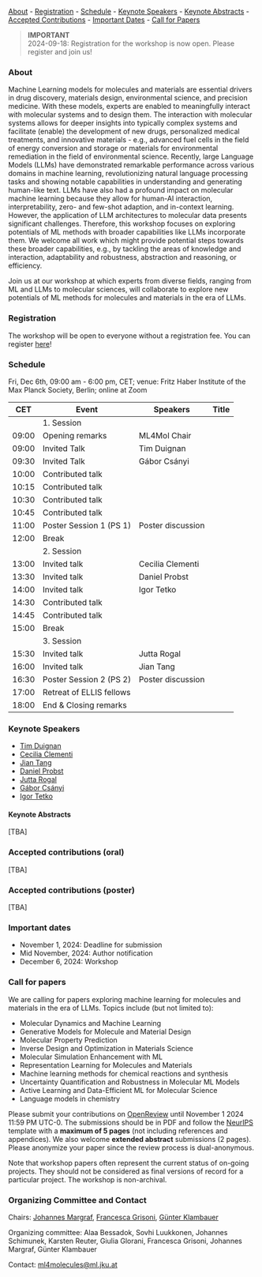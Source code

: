 [About](#about) - [Registration](#registration) - [Schedule](#schedule) - [Keynote Speakers](#keynote-speakers)  - [Keynote Abstracts](#keynote-abstracts) - [Accepted Contributions](#accepted-contributions) - [Important Dates](#important-dates) - [Call for Papers](#call-for-papers)

> **IMPORTANT**  
> 2024-09-18: Registration for the workshop is now open. Please register and join us!

### About

Machine Learning models for molecules and materials are essential drivers in drug discovery, materials design, environmental science, and precision medicine. With these models, experts are enabled to meaningfully interact with molecular systems and to design them. The interaction with molecular systems allows for deeper insights into typically complex systems and facilitate (enable) the development of new drugs, personalized medical treatments, and innovative materials - e.g., advanced fuel cells in the field of energy conversion and storage or materials for environmental remediation in the field of environmental science. Recently, large Language Models (LLMs) have demonstrated remarkable performance across various domains in machine learning, revolutionizing natural language processing tasks and showing notable capabilities in understanding and generating human-like text. LLMs have also had a profound impact on molecular machine learning because they allow for human-AI interaction, interpretability, zero- and few-shot adaption, and in-context learning. However, the application of LLM architectures to molecular data presents significant challenges. Therefore, this workshop focuses on exploring potentials of ML methods with broader capabilities like LLMs incorporate them. We welcome all work which might provide potential steps towards these broader capabilities, e.g., by tackling the areas of knowledge and interaction, adaptability and robustness, abstraction and reasoning, or efficiency.

Join us at our workshop at which experts from diverse fields, ranging from ML and LLMs to molecular sciences, will collaborate to explore new potentials of ML methods for molecules and materials  in the era of LLMs.


### Registration
The workshop will be open to everyone without a registration fee. You can register [here](https://www.eventbrite.com/e/ellis-machine-learning-for-molecule-discovery-workshop-tickets-1021584786597?aff=oddtdtcreator)!

### Schedule 
Fri, Dec 6th, 09:00 am - 6:00 pm, CET; venue: Fritz Haber Institute of the Max Planck Society, Berlin; online at Zoom


| CET             |	Event             |	Speakers             | Title |
| ----            |----                |----                 |----------|
|              | 1. Session            |             |             	 |
| 09:00             |	Opening remarks            | ML4Mol Chair             |	 |
| 09:00             |	Invited Talk             | Tim Duignan | |
| 09:30             |	Invited Talk             | Gábor Csányi |  |
| 10:00             |	Contributed talk             |          | |
| 10:15             |	Contributed talk             |          | |
| 10:30             |	Contributed talk             |          |	|
| 10:45             |	Contributed talk             |           |  |
| 11:00             |	Poster Session 1 (PS 1)             | Poster discussion |	|
| 12:00             |	Break             |				 |
|              | 2. Session            |          |             	 |
| 13:00             |	Invited talk             | Cecilia Clementi  | |
| 13:30             |	Invited talk             | Daniel Probst |   |
| 14:00             |	Invited talk             | Igor Tetko |	|
| 14:30             |	Contributed talk             | |	|
| 14:45             |	Contributed talk             |   |	|
| 15:00             |	Break             |		 | |
|              | 3. Session            |  |             	 |
| 15:30             |	Invited talk             | Jutta Rogal |  |
| 16:00             |	Invited talk             | Jian Tang |	 |
| 16:30             |	Poster Session 2 (PS 2)             | Poster discussion   |	 |
| 17:00             |	Retreat of ELLIS fellows         |  |	 |
| 18:00             |	End & Closing remarks            |              | |



### Keynote Speakers
 - [Tim Duignan](https://about.uq.edu.au/experts/20490)
 - [Cecilia Clementi](https://www.physik.fu-berlin.de/en/einrichtungen/ag/ag-clementi/team/Cecilia.html)
 - [Jian Tang](https://jian-tang.com/)
 - [Daniel Probst](https://www.danielprobst.science/)
 - [Jutta Rogal](https://as.nyu.edu/faculty/jutta-rogal0.html)
 - [Gábor Csányi](https://www.eng.cam.ac.uk/profiles/gc121)
 - [Igor Tetko](https://vcclab.org/~itetko/)

#### Keynote Abstracts
[TBA]

### Accepted contributions (oral)
[TBA]

### Accepted contributions (poster)
[TBA]


### Important dates
- November 1, 2024: Deadline for submission
- Mid November, 2024: Author notification
- December 6, 2024: Workshop

### Call for papers
We are calling for papers exploring machine learning for molecules and materials in the era of LLMs. Topics include (but not limited to):

- Molecular Dynamics and Machine Learning
- Generative Models for Molecule and Material Design
- Molecular Property Prediction
- Inverse Design and Optimization in Materials Science
- Molecular Simulation Enhancement with ML
- Representation Learning for Molecules and Materials
- Machine learning methods for chemical reactions and synthesis
- Uncertainty Quantification and Robustness in Molecular ML Models
- Active Learning and Data-Efficient ML for Molecular Science
- Language models in chemistry


Please submit your contributions on [OpenReview](https://openreview.net/group?id=ELLIS.eu/2024/Workshop/ML4Molecules) until November 1 2024 11:59 PM UTC-0. The submissions should be in PDF and follow the [NeurIPS](https://neurips.cc/Conferences/2024/CallForPapers) template with a **maximum of 5 pages** (not including references and appendices). We also welcome **extended abstract** submissions (2 pages). Please anonymize your paper since the review process is dual-anonymous.

Note that workshop papers often represent the current status of on-going projects. They should not be considered as final versions of record for a particular project. The workshop is non-archival.

### Organizing Committee and Contact
Chairs: [Johannes Margraf](https://www.fhi.mpg.de/645847/margraf_group), [Francesca Grisoni](https://molecularmachinelearning.com/), [Günter Klambauer](https://www.jku.at/institut-fuer-machine-learning/ueber-uns/team/univ-prof-mag-dr-guenter-klambauer/)

Organizing committee: Alaa Bessadok, Sovhi Luukkonen, Johannes Schimunek, Karsten Reuter, Giulia Glorani, Francesca Grisoni, Johannes Margraf, Günter Klambauer

Contact: [ml4molecules@ml.jku.at](ml4molecules@ml.jku.at)
